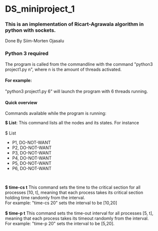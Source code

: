 # DS_miniproject_1
### This is an implementation of Ricart-Agrawala algorithm in python with sockets.
Done By Siim-Morten Ojasalu
### Python 3 required
The program is called from the commandline with the command "python3 project1.py n", where n is the amount of threads activated. 
#### For example:
"python3 project1.py 6" will launch the program with 6 threads running.

#### Quick overview
Commands available while the program is running:

<b>$ List</b>: This command lists all the nodes and its states. For instance <br><br>
$ List
<ul>
<li>P1, DO-NOT-WANT
<li>P2, DO-NOT-WANT
<li>P3, DO-NOT-WANT
<li>P4, DO-NOT-WANT
<li>P5, DO-NOT-WANT
<li>P6, DO-NOT-WANT
</ul> <br>

<b>$ time-cs t</b> This command sets the time to the critical section for all processes [10, t], meaning that each process takes its critical section holding time randomly from the interval.<br>
For example: "time-cs 20" sets the interval to be [10,20]<br><br>
<b>$ time-p t</b> This command sets the time-out interval for all processes [5, t], meaning that each process takes its timeout randomly from the interval.<br>
For example: "time-p 20" sets the interval to be [5,20].
